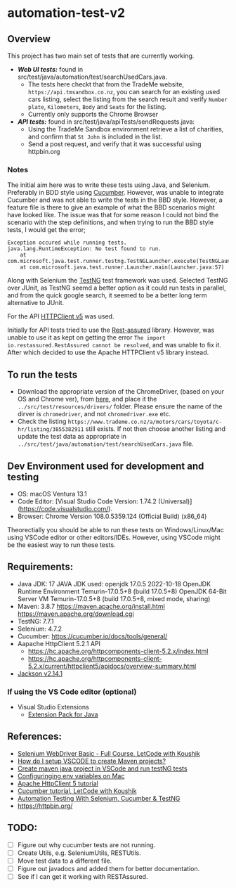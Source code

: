 # automation-test-v2

## Overview
This project has two main set of tests that are currently working.
- ***Web UI tests:*** found in src/test/java/automation/test/searchUsedCars.java. 
  - The tests here checkt that from the TradeMe website, `https://api.tmsandbox.co.nz`, you can search for an existing used cars listing, select the listing from the search result and verify `Number plate`, `Kilometers`, `Body` and `Seats` for the listing. 
  - Currently only supports the Chrome Browser
- ***API tests:*** found in src/test/java/apiTests/sendRequests.java:
  - Using the TradeMe Sandbox environment retrieve a list of charities, and confirm that `St John` is included in the list.
  - Send a post request, and verify that it was successful using httpbin.org

### Notes
The initial aim here was to write these tests using Java, and Selenium. Preferably in BDD style using [Cucumber](https://cucumber.io/docs/tools/general/). However, was unable to integrate Cucumber and was not able to write the tests in the BBD style. However, a feature file is there to give an example of what the BBD scenarios might have looked like. The issue was that for some reason I could not bind the scenario with the step definitions, and when trying to run the BBD style tests, I would get the error;
```
Exception occured while running tests.
java.lang.RuntimeException: No test found to run.
	at com.microsoft.java.test.runner.testng.TestNGLauncher.execute(TestNGLauncher.java:29)
	at com.microsoft.java.test.runner.Launcher.main(Launcher.java:57)
```

Along with Selenium the [TestNG](https://testng.org/doc/) test framework was used. Selected TestNG over JUnit, as TestNG seemd a better option as it could run tests in parallel, and from the quick google search, it seemed to be a better long term alternative to JUnit. 

For the API [HTTPClient v5](https://hc.apache.org/httpcomponents-client-5.2.x/index.html) was used. 

Initially for API tests tried to use the [Rest-assured](https://rest-assured.io/) library. However, was unable to use it as kept on getting the error `The import io.restassured.RestAssured cannot be resolved`, and was unable to fix it. After which decided to use the Apache HTTPClient v5 library instead.  


## To run the tests 
- Download the appropriate version of the ChromeDriver, (based on your OS and Chrome ver), from [here](https://chromedriver.chromium.org/downloads), and place it the `../src/test/resources/drivers/` folder. Please ensure the name of the dirver is `chromedriver`, and not `chromedriver.exe` etc. 
- Check the listing `https://www.trademe.co.nz/a/motors/cars/toyota/c-hr/listing/3855382911` still exists. If not then choose another listing and update the test data as appropriate in `../src/test/java/automation/test/searchUsedCars.java` file.


## Dev Environment used for development and testing
- OS: macOS Ventura 13.1
- Code Editor: [Visual Studio Code Version: 1.74.2 (Universal)] (https://code.visualstudio.com/).
- Browser: Chrome Version 108.0.5359.124 (Official Build) (x86_64)

Theorectially you should be able to run these tests on Windows/Linux/Mac using VSCode editor or other editors/IDEs.  However, using VSCode might be the easiest way to run these tests. 


## Requirements:
- Java JDK: 17 
    JAVA JDK used:
    openjdk 17.0.5 2022-10-18
    OpenJDK Runtime Environment Temurin-17.0.5+8 (build 17.0.5+8)
    OpenJDK 64-Bit Server VM Temurin-17.0.5+8 (build 17.0.5+8, mixed mode, sharing)
- Maven: 3.8.7
    https://maven.apache.org/install.html
    https://maven.apache.org/download.cgi
- TestNG: 7.7.1
- Selenium: 4.7.2
- Cucumber: https://cucumber.io/docs/tools/general/
- Aapache HttpClient 5.2.1 API
  - https://hc.apache.org/httpcomponents-client-5.2.x/index.html
  - https://hc.apache.org/httpcomponents-client-5.2.x/current/httpclient5/apidocs/overview-summary.html
- [Jackson v2.14.1](https://github.com/FasterXML/jackson)

### If using the VS Code editor (optional)
- Visual Studio Extensions 
  - [Extension Pack for Java](https://marketplace.visualstudio.com/items?itemName=vscjava.vscode-java-pack)


## References: 
- [Selenium WebDriver Basic - Full Course, LetCode with Koushik](https://www.youtube.com/watch?v=rDd16R96w4s&t=5360s)
- [How do I setup VSCODE to create Maven projects?](https://stackoverflow.com/questions/62163474/how-do-i-setup-vscode-to-create-maven-projects)
- [Create maven java project in VSCode and run testNG tests](https://www.youtube.com/watch?v=BBy8vLYZbqM)
- [Configuringing env variables on Mac](https://stackoverflow.com/questions/22842743/how-to-set-java-home-environment-variable-on-mac-os-x-10-9)
- [Apache HttpClient 5 tutorial](https://www.springcloud.io/post/2022-08/httpclient5/#gsc.tab=0)
- [Cucumber tutorial, LetCode with Koushik]( https://www.youtube.com/watch?v=YzJBiqfISU8&list=PL699Xf-_ilW6oK3_otMtu7BPqiy0VlkE-&index=2)
- [Automation Testing With Selenium, Cucumber & TestNG](https://www.lambdatest.com/blog/automation-testing-with-selenium-cucumber-testng/?utm_source=github&utm_medium=repo&utm_campaign=cucumber-testng-sample)
- https://httpbin.org/


## TODO:
- [ ] Figure out why cucumber tests are not running. 
- [ ] Create Utils, e.g. SeleniumUtils, RESTUtils.
- [ ] Move test data to a different file.
- [ ] Figure out javadocs and added them for better documentation.
- [ ] See if I can get it working with RESTAssured.
